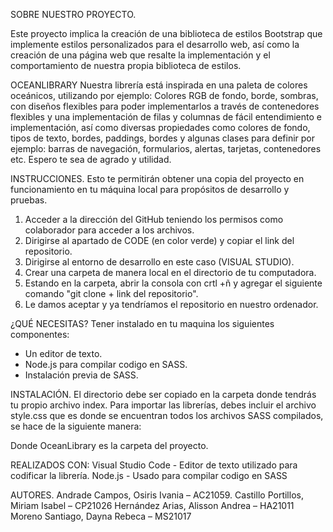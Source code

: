 SOBRE NUESTRO PROYECTO.

Este proyecto implica la creación de una biblioteca de estilos Bootstrap que implemente estilos personalizados para el desarrollo web, así como la creación de una página web que resalte la implementación y el comportamiento de nuestra propia biblioteca de estilos.

OCEANLIBRARY
Nuestra librería está inspirada en una paleta de colores oceánicos, utilizando por ejemplo: Colores RGB de fondo, borde, sombras, con diseños flexibles para poder implementarlos a través de contenedores flexibles y una implementación de filas y columnas de fácil entendimiento e implementación, así como diversas propiedades como colores de fondo, tipos de texto, bordes, paddings, bordes y algunas clases para definir por ejemplo: barras de navegación, formularios, alertas, tarjetas, contenedores etc. Espero te sea de agrado y utilidad.

INSTRUCCIONES.
Esto te permitirán obtener una copia del proyecto en funcionamiento en tu máquina local para propósitos de desarrollo y pruebas.
1.	Acceder a la dirección del GitHub teniendo los permisos como colaborador para acceder a los archivos.
2.	Dirigirse al apartado de CODE (en color verde) y copiar el link del repositorio.  
3.	Dirigirse al entorno de desarrollo en este caso (VISUAL STUDIO). 
4.	Crear una carpeta de manera local en el directorio de tu computadora. 
5.	 Estando en la carpeta, abrir la consola con crtl +ñ y agregar el siguiente comando "git clone + link del repositorio". 
6.	Le damos aceptar y ya tendríamos el repositorio en nuestro ordenador. 

¿QUÉ NECESITAS?
Tener instalado en tu maquina los siguientes componentes:
- Un editor de texto.
- Node.js para compilar codigo en SASS.
- Instalación previa de SASS.

INSTALACIÓN.
El directorio debe ser copiado en la carpeta donde tendrás tu propio archivo index.
Para importar las librerías, debes incluir el archivo style.css que es donde se encuentran todos los archivos SASS compilados, se hace de la siguiente manera:
<head>
    <link rel="stylesheet" href="/OceanLibrary/scss/style.css">
    <title>Document</title>
</head>
Donde OceanLibrary es la carpeta del proyecto.

REALIZADOS CON:
Visual Studio Code - Editor de texto utilizado para codificar la librería.
Node.js - Usado para compilar codigo en SASS

AUTORES.
Andrade Campos, Osiris Ivania – AC21059.
Castillo Portillos, Miriam Isabel – CP21026
Hernández Arias, Alisson Andrea – HA21011
Moreno Santiago, Dayna Rebeca – MS21017

